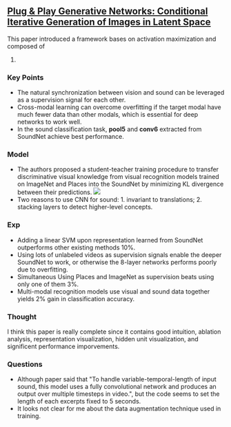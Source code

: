 ## [Plug & Play Generative Networks: Conditional Iterative Generation of Images in Latent Space](https://arxiv.org/abs/1612.00005)

This paper introduced a framework bases on activation maximization and composed of 

1. 

### Key Points

- The natural synchronization between vision and sound can be leveraged as a supervision signal for each other.
- Cross-modal learning can overcome overfitting if the target modal have much fewer data than other modals, which is essential for deep networks to work well.
- In the sound classification task, **pool5** and **conv6** extracted from SoundNet achieve best performance.

### Model
- The authors proposed a student-teacher training procedure to transfer discriminative visual knowledge from visual recognition models 
trained on ImageNet and Places into the SoundNet by minimizing KL divergence between their predictions.
![](https://cloud.githubusercontent.com/assets/7057863/20856609/05fe12d6-b94e-11e6-8c92-995ee84fe0d7.png)
- Two reasons to use CNN for sound: 1. invariant to translations; 2. stacking layers to detect higher-level concepts.


### Exp

- Adding a linear SVM upon representation learned from SoundNet outperforms other existing methods 10%.
- Using lots of unlabeled videos as supervision signals enable the deeper SoundNet to work, or otherwise the 8-layer networks 
performs poorly due to overfitting.
- Simultaneous Using Places and ImageNet as supervision beats using only one of them 3%.
- Multi-modal recognition models use visual and sound data together yields 2% gain in classification accuracy.

### Thought
I think this paper is really complete since it contains good intuition, ablation analysis, representation visualization, hidden unit visualization, and significent performance imporvements.

### Questions
- Although paper said that "To handle variable-temporal-length of input sound, this model uses a fully convolutional network and produces an output over multiple timesteps in video.", but the code seems to set the length of each excerpts fixed to 5 seconds.
- It looks not clear for me about the data augmentation technique used in training.
